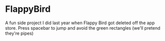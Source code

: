 # FlappyBird
A fun side project I did last year when Flappy Bird got deleted off the app store. Press spacebar to jump and avoid the green rectangles (we'll pretend they're pipes)
